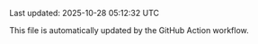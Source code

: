 Last updated: 2025-10-28 05:12:32 UTC

This file is automatically updated by the GitHub Action workflow.

